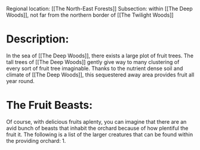 Regional location: [[The North-East Forests]]
Subsection: within [[The Deep Woods]], not far from the northern border of [[The Twilight Woods]]

# Description:
In the sea of [[The Deep Woods]], there exists a large plot of fruit trees. The tall trees of [[The Deep Woods]] gently give way to many clustering of every sort of fruit tree imaginable. Thanks to the nutrient dense soil and climate of [[The Deep Woods]], this sequestered away area provides fruit all year round.

# The Fruit Beasts:
Of course, with delicious fruits aplenty, you can imagine that there are an avid bunch of beasts that inhabit the orchard because of how plentiful the fruit it. The following is a list of the larger creatures that can be found within the providing orchard:
1. 